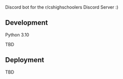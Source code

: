 Discord bot for the r/cshighschoolers Discord Server :)

## Development
Python 3.10

TBD

## Deployment
TBD